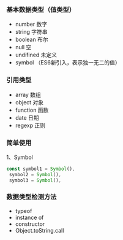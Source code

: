 ### 基本数据类型（值类型）
- number 数字
- string 字符串
- boolean 布尔
- null 空
- undifined 未定义
- symbol （ES6新引入，表示独一无二的值）

### 引用类型
- array 数组
- object 对象
- function 函数
- date 日期
- regexp 正则

### 简单使用
1、Symbol 
```js
const symbol1 = Symbol(),
 symbol2 = Symbol(),
 symbol3 = Symbol(),
```

### 数据类型检测方法
- typeof
- instance of
- constructor
- Object.toString.call
```js

```